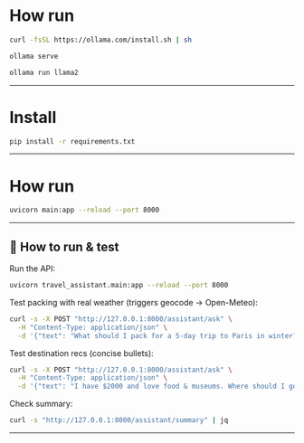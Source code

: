 # How run 
```sh
curl -fsSL https://ollama.com/install.sh | sh

ollama serve

ollama run llama2

```
----
# Install 
```sh 
pip install -r requirements.txt
```
---

# How run 
```sh
uvicorn main:app --reload --port 8000
```

---



## 🧪 How to run & test

Run the API:

```bash
uvicorn travel_assistant.main:app --reload --port 8000
```

Test packing with real weather (triggers geocode → Open-Meteo):

```bash
curl -s -X POST "http://127.0.0.1:8000/assistant/ask" \
  -H "Content-Type: application/json" \
  -d '{"text": "What should I pack for a 5-day trip to Paris in winter?"}' | jq
```

Test destination recs (concise bullets):

```bash
curl -s -X POST "http://127.0.0.1:8000/assistant/ask" \
  -H "Content-Type: application/json" \
  -d '{"text": "I have $2000 and love food & museums. Where should I go in Europe?"}' | jq
```

Check summary:

```bash
curl -s "http://127.0.0.1:8000/assistant/summary" | jq
```

---

